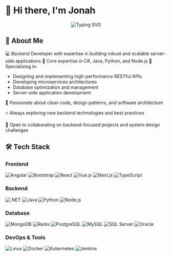 # 👋 Hi there, I'm Jonah

<div align="center">
  <img src="https://readme-typing-svg.herokuapp.com?font=Fira+Code&weight=500&size=40&pause=1000&color=6CD5F7&center=true&vCenter=true&width=600&height=100&lines=Full-Stack+Developer;AI+Enthusiast;Problem+Solver" alt="Typing SVG" />
</div>

## 🌟 About Me

💻 Backend Developer with expertise in building robust and scalable server-side applications
🔨 Core expertise in C#, Java, Python, and Node.js
🎯 Specializing in:
  - Designing and implementing high-performance RESTful APIs
  - Developing microservices architectures
  - Database optimization and management
  - Server-side application development
    
🌱 Passionate about clean code, design patterns, and software architecture

⚡ Always exploring new backend technologies and best practices

🤝 Open to collaborating on backend-focused projects and system design challenges

## 🛠️ Tech Stack

### Frontend
![Angular](https://img.shields.io/badge/-Angular-DD0031?style=flat-square&logo=angular&logoColor=white)
![Bootstrap](https://img.shields.io/badge/-Bootstrap-7952B3?style=flat-square&logo=bootstrap&logoColor=white)
![React](https://img.shields.io/badge/-React-61DAFB?style=flat-square&logo=react&logoColor=black)
![Vue.js](https://img.shields.io/badge/-Vue.js-4FC08D?style=flat-square&logo=vue.js&logoColor=white)
![Next.js](https://img.shields.io/badge/-Next.js-000000?style=flat-square&logo=next.js&logoColor=white)
![TypeScript](https://img.shields.io/badge/-TypeScript-3178C6?style=flat-square&logo=typescript&logoColor=white)

### Backend
![.NET](https://img.shields.io/badge/-.NET-512BD4?style=flat-square&logo=.net&logoColor=white)
![Java](https://img.shields.io/badge/-Java-007396?style=flat-square&logo=java&logoColor=white)
![Python](https://img.shields.io/badge/-Python-3776AB?style=flat-square&logo=python&logoColor=white)
![Node.js](https://img.shields.io/badge/-Node.js-339933?style=flat-square&logo=node.js&logoColor=white)


### Database
![MongoDB](https://img.shields.io/badge/-MongoDB-47A248?style=flat-square&logo=mongodb&logoColor=white)
![Redis](https://img.shields.io/badge/-Redis-DC382D?style=flat-square&logo=redis&logoColor=white)
![PostgreSQL](https://img.shields.io/badge/-PostgreSQL-336791?style=flat-square&logo=postgresql&logoColor=white)
![MySQL](https://img.shields.io/badge/-MySQL-4479A1?style=flat-square&logo=mysql&logoColor=white)
![SQL Server](https://img.shields.io/badge/-SQL%20Server-CC2927?style=flat-square&logo=microsoft-sql-server&logoColor=white)
![Oracle](https://img.shields.io/badge/-Oracle-F80000?style=flat-square&logo=oracle&logoColor=white)

### DevOps & Tools
![Linux](https://img.shields.io/badge/-Linux-FCC624?style=flat-square&logo=linux&logoColor=black)
![Docker](https://img.shields.io/badge/-Docker-2496ED?style=flat-square&logo=docker&logoColor=white)
![Kubernetes](https://img.shields.io/badge/-Kubernetes-326CE5?style=flat-square&logo=kubernetes&logoColor=white)
![Jenkins](https://img.shields.io/badge/-Jenkins-D24939?style=flat-square&logo=jenkins&logoColor=white)
